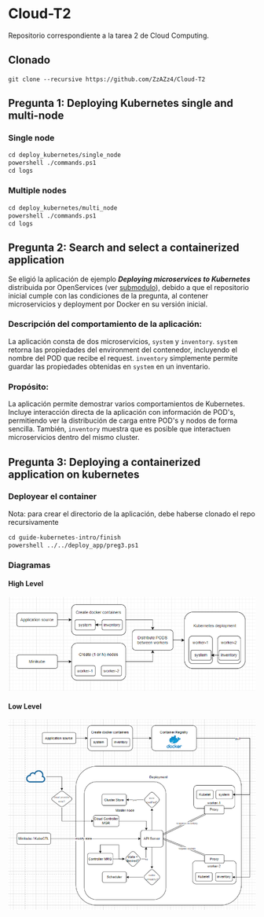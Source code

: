 # Cloud-T2
Repositorio correspondiente a la tarea 2 de Cloud Computing.
## Clonado
```
git clone --recursive https://github.com/ZzAZz4/Cloud-T2
```

## Pregunta 1: Deploying Kubernetes single and multi-node 
### Single node
```
cd deploy_kubernetes/single_node
powershell ./commands.ps1
cd logs
```
### Multiple nodes
```
cd deploy_kubernetes/multi_node
powershell ./commands.ps1
cd logs
```
## Pregunta 2: Search and select a containerized application 

Se eligió la aplicación de ejemplo **_Deploying microservices to Kubernetes_** distribuida por OpenServices (ver [submodulo](https://github.com/openliberty/guide-kubernetes-intro/tree/bae4d556a9547ddd5fb57225b10f5b1626051930)), debido a que el repositorio inicial cumple con las condiciones de la pregunta, al contener microservicios y deployment por Docker en su versión inicial.
### Descripción del comportamiento de la aplicación: 

La aplicación consta de dos microservicios, `system` y `inventory`. `system` retorna las propiedades del environment del contenedor, incluyendo el nombre del POD que recibe el request. `inventory` simplemente permite guardar las propiedades obtenidas en `system` en un inventario.

### Propósito:

La aplicación permite demostrar varios comportamientos de Kubernetes. Incluye interacción directa de la aplicación con información de POD's, permitiendo ver la distribución de carga entre POD's y nodos de forma sencilla. También, `inventory` muestra que es posible que interactuen microservicios dentro del mismo cluster.

## Pregunta 3: Deploying a containerized application on kubernetes 

### Deployear el container
Nota: para crear el directorio de la aplicación, debe haberse clonado el repo recursivamente

```
cd guide-kubernetes-intro/finish
powershell ../../deploy_app/preg3.ps1
```

### Diagramas

#### High Level
![High Level](diagrams/high_level.png)

#### Low Level
![Low Level](diagrams/low_level.png)



